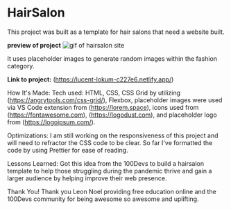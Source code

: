 # HairSalon

This project was built as a template for hair salons that need a website built.

**preview of project**
![gif of hairsalon site](images/hairsalon-layout.gif)

It uses placeholder images to generate random images within the fashion category.

**Link to project:** (https://lucent-lokum-c227e6.netlify.app/)

How It's Made:
Tech used: HTML, CSS, CSS Grid by utilizing (https://angrytools.com/css-grid/), Flexbox, placeholder images were used via VS Code extension from (https://lorem.space), icons used from (https://fontawesome.com), (https://logodust.com), and placeholder logo from (https://logoipsum.com/).

Optimizations:
I am still working on the responsiveness of this project and will need to refractor the CSS code to be clear. So far I've formatted the code by using Prettier for ease of reading.

Lessons Learned:
Got this idea from the 100Devs to build a hairsalon template to help those struggling during the pandemic thrive and gain a larger audience by helping improve their web presence.

Thank You!
Thank you Leon Noel providing free education online and the 100Devs community for being awesome so awesome and uplifting.
